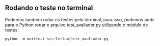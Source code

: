 ## Rodando o teste no terminal



Podemos também rodar os testes pelo terminal, para isso, podemos pedir para o Python rodar o arquivo test_avaliador.py utilizando o módulo de testes:

```python
python -m unittest src/leilao/test_avaliador.py
```